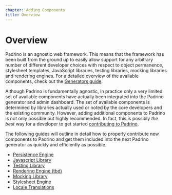 ```yaml
---
chapter: Adding Components
title: Overview
---
```


# Overview

Padrino is an agnostic web framework. This means that the framework has been
built from the ground up to easily allow support for any arbitrary number of
different developer choices with respect to object permanence, stylesheet
templates, JavaScript libraries, testing libraries, mocking libraries and
rendering engines. For a detailed overview of the available components, check
out the [Generators guide](/guides/generators/overview "generators guide").

Although Padrino is fundamentally agnostic, in practice only a very limited set
of available components have actually been integrated into the Padrino generator
and admin dashboard. The set of available components is determined by libraries
actually used or noted by the core developers and the existing community.
However, adding additional components to Padrino is not only possible but highly
recommended. In fact, this is possibly _the best_ way for a developer to get
started [contributing to Padrino](/contribute "contributing to Padrino").

The following guides will outline in detail how to properly contribute new
components to Padrino and get them included into the next Padrino generator as
quickly and efficiently as possible.

- [Persistence Engine](/guides/application-helpers/persistence-engine "Persistence Engine")
- [Javascript Library](/guides/application-helpers/javascript-engine "Javascript Library")
- [Testing Library](/guides/application-helpers/testing-library "Testing Library")
- [Rendering Engine (tbd)](/guides/application-helpers/ "Rendering Engine")
- [Mocking Library](/guides/application-helpers/mocking-library "Mocking Library")
- [Stylesheet Engine](/guides/application-helpers/stylesheet-engine "Stylesheet Engine")
- [Locale Translations](/guides/application-helpers/locale-translations "Locale Translations")

